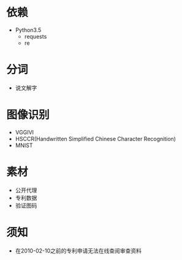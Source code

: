 # 依赖
- Python3.5
  - requests
  - re

# 分词
- 说文解字

# 图像识别
- VGGIVI
- HSCCR(Handwritten Simplified Chinese Character Recognition)
- MNIST

# 素材
- 公开代理
- 专利数据
- 验证图码

# 须知
- 在2010-02-10之前的专利申请无法在线查阅审查资料